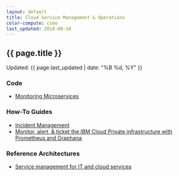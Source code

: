 ```yaml
---
layout: default
title: Cloud Service Management & Operations
color-compute: csmo
last_updated: 2018-08-10
---
```


## {{ page.title }}

Updated: {{ page.last_updated | date: "%B %d, %Y" }}

### Code

- [Monitoring Microservices](https://github.com/ibm-cloud-architecture/refarch-cloudnative-kubernetes-csmo)


### How-To Guides

- [Incident Management](https://github.com/ibm-cloud-architecture/refarch-cloudnative-csmo/blob/master/doc/Incident_Management_Implementation.md)
- [Monitor, alert, & ticket the IBM Cloud Private infrastructure with Prometheus and Graphana](https://github.com/ibm-cloud-architecture/CSMO-ICP)


### Reference Architectures

- [Service management for IT and cloud services](https://www.ibm.com/cloud/garage/architectures/serviceManagementArchitecture)
